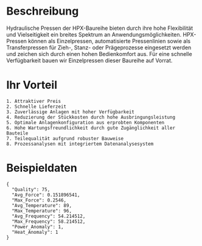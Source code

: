 # Beschreibung

Hydraulische Pressen der HPX-Baureihe bieten durch ihre hohe Flexibilität und Vielseitigkeit ein breites Spektrum an Anwendungsmöglichkeiten. HPX-Pressen können als Einzelpressen, automatisierte Pressenlinien sowie als Transferpressen für Zieh-, Stanz- oder Prägeprozesse eingesetzt werden und zeichen sich durch einen hohen Bedienkomfort aus. Für eine schnelle Verfügbarkeit bauen wir Einzelpressen dieser Baureihe auf Vorrat.

# Ihr Vorteil

    1. Attraktiver Preis
    2. Schnelle Lieferzeit
    3. Zuverlässige Anlagen mit hoher Verfügbarkeit
    4. Reduzierung der Stückkosten durch hohe Ausbringungsleistung
    5. Optimale Anlagenkonfiguration aus erprobten Komponenten
    6. Hohe Wartungsfreundlichkeit durch gute Zugänglichkeit aller Bauteile
    7. Teilequalität aufgrund robuster Bauweise
    8. Prozessanalysen mit integriertem Datenanalysesystem

# Beispieldaten

```
{
  "Quality": 75,
  "Avg_Force": 0.151896541,
  "Max_Force": 0.2546,
  "Avg_Temperature": 89,
  "Max_Temperature": 96,
  "Avg_Frequency": 54.214512,
  "Max_Frequency": 58.214512,
  "Power_Anomaly": 1,
  "Heat_Anomaly": 1
}
```